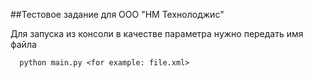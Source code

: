 ##Тестовое задание для ООО "НМ Технолоджис"

Для запуска из консоли в качестве параметра нужно передать имя файла

```
  python main.py <for example: file.xml>        
```
